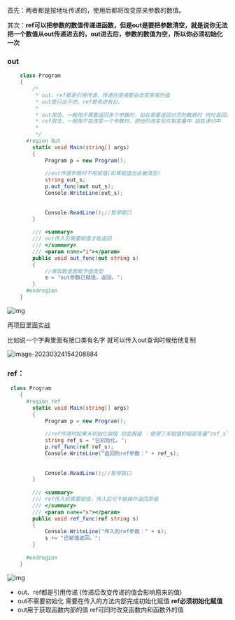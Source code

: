 

首先：两者都是按地址传递的，使用后都将改变原来参数的数值。

其次：**ref可以把参数的数值传递进函数，但是out是要把参数清空，就是说你无法把一个数值从out传递进去的，out进去后，参数的数值为空，所以你必须初始化一次**

### out

~~~C#
    class Program
    {
        /*
         * out、ref都是引用传递，传递后使用都会改变原有的值
         * out是只出不进。ref是有进有出，
         * 
         * out用法，一般用于需要返回多个参数时，如在需要返回分页的数据时 同时返回总条数或者TryParse()会用到
         * ref用法，一般用于在改变一个参数时，把他的改变反应到变量中 如在递归中
         * 
         */
      #region Out
        static void Main(string[] args)
        {
            Program p = new Program();
 
            //out传递参数时不用赋值(如果赋值也会被清空)
            string out_s;
            p.out_func(out out_s);
            Console.WriteLine(out_s);
 
 
            Console.ReadLine();//暂停窗口
        }
 
        /// <summary>
        /// out传入后需要赋值才能返回
        /// </summary>
        /// <param name="i"></param>
        public void out_func(out string s)
        {
            //再函数里面赋予值类型
            s = "out参数已赋值，返回。";
        }
      #endregion
    }
~~~

![img](img/c#out_ref/Center.png)

再项目里面实战

比如说一个字典里面有接口类有名字  就可以传入out查询时候给他复制

![image-20230324154208884](img/c#out_ref/image-20230324154208884.png)

### ref：

~~~c#
 class Program
    {
      #region ref
        static void Main(string[] args)
        {
            Program p = new Program();
          
            //ref传递时如果未初始化赋值 则会报错 ：使用了未赋值的局部变量“ref_s”	
            string ref_s = "已初始化。";
            p.ref_func(ref ref_s);
            Console.WriteLine("返回的ref参数：" + ref_s);
 
 
            Console.ReadLine();//暂停窗口
        }
 
        /// <summary>
        /// ref传入前需要赋值，传入后可不做操作返回原值
        /// </summary>
        /// <param name="s"></param>
        public void ref_func(ref string s)
        {
            Console.WriteLine("传入的ref参数：" + s);
            s += "已赋值返回。";
        }
       
      #endregion
    }
~~~

![img](img/c#out_ref/Center-16796438759492.png)





-  out、ref都是引用传递 (传递后改变传递的值会影响原来的值)
-  out不需要初始化 需要在传入的方法内部完成初始化赋值   **ref必须初始化赋值**
-  out用于获取函数内部的值    ref可同时改变函数内和函数外的值